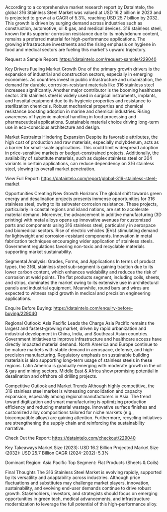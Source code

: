 According to a comprehensive market research report by DataIntelo, the global 316 Stainless Steel Market was valued at USD 16.2 billion in 2023 and is projected to grow at a CAGR of 5.3%, reaching USD 25.7 billion by 2032. This growth is driven by surging demand across industries such as construction, automotive, oil & gas, and medical devices.
316 stainless steel, known for its superior corrosion resistance due to its molybdenum content, remains a preferred material for high-performance applications. The growing infrastructure investments and the rising emphasis on hygiene in food and medical sectors are fueling this market's upward trajectory.

Request a Sample Report: https://dataintelo.com/request-sample/229040

Key Drivers Fueling Market Growth
One of the primary growth drivers is the expansion of industrial and construction sectors, especially in emerging economies. As countries invest in public infrastructure and urbanization, the demand for durable, corrosion-resistant materials like 316 stainless steel increases significantly.
Another major contributor is the booming healthcare sector. 316 stainless steel is widely used in surgical instruments, implants, and hospital equipment due to its hygienic properties and resistance to sterilization chemicals.
Robust mechanical properties and chemical resistance boosting adoption in marine and chemical industries.
Rising awareness of hygienic material handling in food processing and pharmaceutical applications.
Sustainable material choice driving long-term use in eco-conscious architecture and design.

Market Restraints Hindering Expansion
Despite its favorable attributes, the high cost of production and raw materials, especially molybdenum, acts as a barrier for small-scale applications. This could limit widespread adoption in price-sensitive markets or budget-constrained projects.
Additionally, the availability of substitute materials, such as duplex stainless steel or 304 variants in certain applications, can reduce dependency on 316 stainless steel, slowing its overall market penetration.

View Full Report: https://dataintelo.com/report/global-316-stainless-steel-market

Opportunities Creating New Growth Horizons
The global shift towards green energy and desalination projects presents immense opportunities for 316 stainless steel, owing to its saltwater corrosion resistance. These projects, particularly in coastal regions and island nations, are set to accelerate material demand.
Moreover, the advancement in additive manufacturing (3D printing) with metal alloys opens up innovative avenues for customized parts and components using 316 stainless steel, particularly in aerospace and biomedical sectors.
Rise of electric vehicles (EVs) stimulating demand for lightweight and corrosion-resistant components.
Innovation in metal fabrication techniques encouraging wider application of stainless steels.
Government regulations favoring non-toxic and recyclable materials supporting market sustainability.

Segmental Analysis: Grades, Forms, and Applications
In terms of product types, the 316L stainless steel sub-segment is gaining traction due to its lower carbon content, which enhances weldability and reduces the risk of corrosion at weld points.
The flat products segment, including coils, sheets, and strips, dominates the market owing to its extensive use in architectural panels and industrial equipment. Meanwhile, round bars and wires are expected to witness rapid growth in medical and precision engineering applications.

Enquire Before Buying: https://dataintelo.com/enquiry-before-buying/229040

Regional Outlook: Asia Pacific Leads the Charge
Asia Pacific remains the largest and fastest-growing market, driven by rapid urbanization and industrial development in China, India, and Southeast Asian countries. Government initiatives to improve infrastructure and healthcare access have directly impacted material demand.
North America and Europe continue to be mature markets with stable demand in aerospace, defense, and high-precision manufacturing. Regulatory emphasis on sustainable building materials is also supporting long-term usage of stainless steels in these regions.
Latin America is gradually emerging with moderate growth in the oil & gas and mining sectors.
Middle East & Africa show promising potential in desalination and offshore oil drilling projects.

Competitive Outlook and Market Trends
Although highly competitive, the 316 stainless steel market is witnessing consolidation and capacity expansion, especially among regional manufacturers in Asia. The trend toward digitization and smart manufacturing is optimizing production efficiency and reducing material wastage.
Innovative surface finishes and customized alloy compositions tailored for niche markets (e.g., biocompatible alloys) are gaining attention. Furthermore, recycling initiatives are strengthening the supply chain and reinforcing the sustainability narrative.

Check Out the Report: https://dataintelo.com/checkout/229040

Key Takeaways
Market Size (2023): USD 16.2 Billion
Projected Market Size (2032): USD 25.7 Billion
CAGR (2024–2032): 5.3%

Dominant Region: Asia Pacific
Top Segment: Flat Products (Sheets & Coils)

Final Thoughts
The 316 Stainless Steel Market is evolving rapidly, supported by its versatility and adaptability across industries. Although price fluctuations and substitutes may challenge market players, innovation, sustainability, and evolving end-user demands continue to drive robust growth.
Stakeholders, investors, and strategists should focus on emerging opportunities in green tech, medical advancements, and infrastructure modernization to leverage the full potential of this high-performance alloy.


